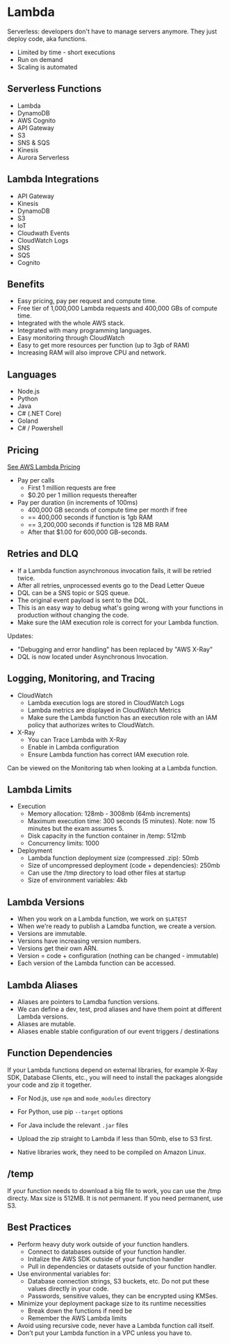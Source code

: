 # Lambda

Serverless: developers don't have to manage servers anymore. They just deploy code, aka functions. 

- Limited by time - short executions
- Run on demand
- Scaling is automated


## Serverless Functions

- Lambda
- DynamoDB
- AWS Cognito
- API Gateway
- S3
- SNS & SQS
- Kinesis
- Aurora Serverless

## Lambda Integrations

- API Gateway
- Kinesis
- DynamoDB
- S3
- IoT
- Cloudwath Events
- CloudWatch Logs
- SNS
- SQS
- Cognito

## Benefits

- Easy pricing, pay per request and compute time.
- Free tier of 1,000,000 Lambda requests and 400,000 GBs of compute time.
- Integrated with the whole AWS stack.
- Integrated with many programming languages.
- Easy monitoring through CloudWatch
- Easy to get more resources per function (up to 3gb of RAM)
- Increasing RAM will also improve CPU and network.

## Languages

- Node.js
- Python
- Java
- C# (.NET Core)
- Goland
- C# / Powershell

## Pricing

[See AWS Lambda Pricing](https://aws.amazon.com/lambda/pricing)

- Pay per calls
  - First 1 million requests are free
  - $0.20 per 1 million requests thereafter
- Pay per duration (in increments of 100ms)
  - 400,000 GB seconds of compute time per month if free
  - == 400,000 seconds if function is 1gb RAM
  - == 3,200,000 seconds if function is 128 MB RAM
  - After that $1.00 for 600,000 GB-seconds.

## Retries and DLQ

- If a Lambda function asynchronous invocation fails, it will be retried twice.
- After all retries, unprocessed events go to the Dead Letter Queue
- DQL can be a SNS topic or SQS queue.
- The original event payload is sent to the DQL.
- This is an easy way to debug what's going wrong with your functions in production without changing the code.
- Make sure the IAM execution role is correct for your Lambda function.

Updates:

- "Debugging and error handling" has been replaced by "AWS X-Ray"
- DQL is now located under Asynchronous Invocation.

## Logging, Monitoring, and Tracing

- CloudWatch
  - Lambda execution logs are stored in CloudWatch Logs
  - Lambda metrics are displayed in CloudWatch Metrics
  - Make sure the Lambda function has an execution role with an IAM policy that authorizes writes to CloudWatch.
- X-Ray
  - You can Trace Lambda with X-Ray
  - Enable in Lambda configuration
  - Ensure Lambda function has correct IAM execution role.

Can be viewed on the Monitoring tab when looking at a Lambda function.

## Lambda Limits

- Execution
  - Memory allocation: 128mb - 3008mb (64mb increments)
  - Maximum execution time: 300 seconds (5 minutes). Note: now 15 minutes but the exam assumes 5.
  - Disk capacity in the function container in /temp: 512mb
  - Concurrency limits: 1000
- Deployment
  - Lambda function deployment size (compressed .zip): 50mb
  - Size of uncompressed deployment (code + dependencies): 250mb
  - Can use the /tmp directory to load other files at startup
  - Size of environment variables: 4kb

## Lambda Versions

- When you work on a Lambda function, we work on `$LATEST`
- When we're ready to publish a Lamdba function, we create a version.
- Versions are immutable.
- Versions have increasing version numbers.
- Versions get their own ARN.
- Version = code + configuration (nothing can be changed - immutable)
- Each version of the Lambda function can be accessed.

## Lambda Aliases

- Aliases are pointers to Lamdba function versions.
- We can define a dev, test, prod aliases and have them point at different Lambda versions.
- Aliases are mutable.
- Aliases enable stable configuration of our event triggers / destinations

## Function Dependencies

If your Lambda functions depend on external libraries, for example X-Ray SDK, Database Clients, etc., you will need to install the packages alongside your code and zip it together.

- For Nod.js, use `npm` and `mode_modules` directory
- For Python, use pip `--target` options
- For Java include the relevant `.jar` files

- Upload the zip straight to Lambda if less than 50mb, else to S3 first.
- Native libraries work, they need to be compiled on Amazon Linux.

## /temp

If your function needs to download a big file to work, you can use the /tmp directy. Max size is 512MB. It is not permanent. If you need permanent, use S3.

## Best Practices

- Perform heavy duty work outside of your function handlers.
  - Connect to databases outside of your function handler.
  - Initalize the AWS SDK outside of your function handler
  - Pull in dependencies or datasets outside of your function handler.
- Use environmental variables for:
  - Database connection strings, S3 buckets, etc. Do not put these values directly in your code.
  - Passwords, sensitive values, they can be encrypted using KMSes.
- Minimize your deployment package size to its runtime necessities
  - Break down the functions if need be
  - Remember the AWS Lambda limits
- Avoid using recursive code, never have a Lambda function call itself.
- Don't put your Lambda function in a VPC unless you have to.